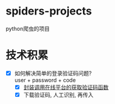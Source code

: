 # spiders-projects
 python爬虫的项目

# 技术积累
- [x] 如何解决简单的登录验证码问题?\
user + password + code
    - [x] [封装调用在线平台的获取验证码函数](.\【古诗文网】爬取\login.py)
    - [x] 下载验证码, 人工识别, 再传入 
